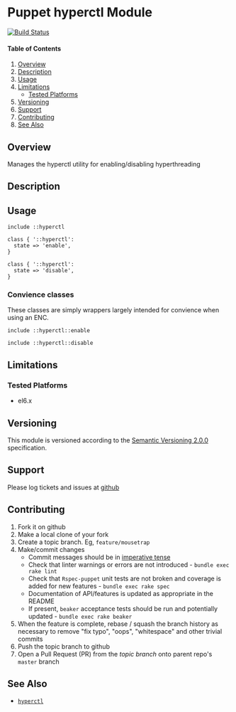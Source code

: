 Puppet hyperctl Module
======================

[![Build Status](https://travis-ci.org/jhoblitt/puppet-hyperctl.png)](https://travis-ci.org/jhoblitt/puppet-hyperctl)

#### Table of Contents

1. [Overview](#overview)
2. [Description](#description)
3. [Usage](#usage)
4. [Limitations](#limitations)
    * [Tested Platforms](#tested-platforms)
5. [Versioning](#versioning)
6. [Support](#support)
7. [Contributing](#contributing)
8. [See Also](#see-also)


Overview
--------

Manages the hyperctl utility for enabling/disabling hyperthreading


Description
-----------


Usage
-----

```puppet
include ::hyperctl
```

```puppet
class { '::hyperctl':
  state => 'enable',
}
```

```puppet
class { '::hyperctl':
  state => 'disable',
}
```

### Convience classes

These classes are simply wrappers largely intended for convience when using an
ENC.

```puppet
include ::hyperctl::enable
```
```puppet
include ::hyperctl::disable
```

Limitations
-----------

### Tested Platforms

* el6.x

Versioning
----------

This module is versioned according to the [Semantic Versioning
2.0.0](http://semver.org/spec/v2.0.0.html) specification.


Support
-------

Please log tickets and issues at
[github](https://github.com/jhoblitt/puppet-hyperctl/issues)


Contributing
------------

1. Fork it on github
2. Make a local clone of your fork
3. Create a topic branch.  Eg, `feature/mousetrap`
4. Make/commit changes
    * Commit messages should be in [imperative tense](http://git-scm.com/book/ch5-2.html)
    * Check that linter warnings or errors are not introduced - `bundle exec rake lint`
    * Check that `Rspec-puppet` unit tests are not broken and coverage is added for new
      features - `bundle exec rake spec`
    * Documentation of API/features is updated as appropriate in the README
    * If present, `beaker` acceptance tests should be run and potentially
      updated - `bundle exec rake beaker`
5. When the feature is complete, rebase / squash the branch history as
   necessary to remove "fix typo", "oops", "whitespace" and other trivial commits
6. Push the topic branch to github
7. Open a Pull Request (PR) from the *topic branch* onto parent repo's `master` branch


See Also
--------

* [`hyperctl`](https://github.com/jhoblitt/hyperctl)
